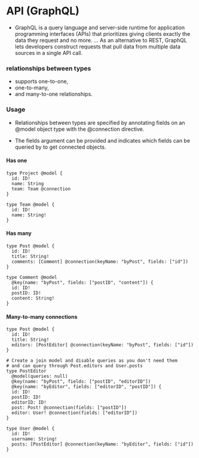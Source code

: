 # API (GraphQL)

* GraphQL is a query language and server-side runtime for application programming interfaces (APIs) 
that prioritizes giving clients exactly the data they request and no more. ... As an alternative to REST,
GraphQL lets developers construct requests that pull data from multiple data sources in a single API call.

### relationships between types

* supports one-to-one,
*  one-to-many,
*  and many-to-one relationships.

### Usage

* Relationships between types are specified by annotating fields on an @model object type with the @connection directive.

* The fields argument can be provided and indicates which fields can be queried by to get connected objects.


#### Has one

```
type Project @model {
  id: ID!
  name: String
  team: Team @connection
}

type Team @model {
  id: ID!
  name: String!
}
```

#### Has many

```
type Post @model {
  id: ID!
  title: String!
  comments: [Comment] @connection(keyName: "byPost", fields: ["id"])
}

type Comment @model
  @key(name: "byPost", fields: ["postID", "content"]) {
  id: ID!
  postID: ID!
  content: String!
}
```

#### Many-to-many connections

```
type Post @model {
  id: ID!
  title: String!
  editors: [PostEditor] @connection(keyName: "byPost", fields: ["id"])
}

# Create a join model and disable queries as you don't need them
# and can query through Post.editors and User.posts
type PostEditor
  @model(queries: null)
  @key(name: "byPost", fields: ["postID", "editorID"])
  @key(name: "byEditor", fields: ["editorID", "postID"]) {
  id: ID!
  postID: ID!
  editorID: ID!
  post: Post! @connection(fields: ["postID"])
  editor: User! @connection(fields: ["editorID"])
}

type User @model {
  id: ID!
  username: String!
  posts: [PostEditor] @connection(keyName: "byEditor", fields: ["id"])
}
```




